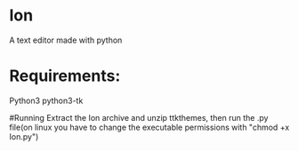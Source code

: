 # Ion
A text editor made with python


# Requirements:
Python3
python3-tk


#Running
Extract the Ion archive and unzip
ttkthemes, then run the .py 
file(on linux you have to change 
the executable permissions with "chmod +x Ion.py")
